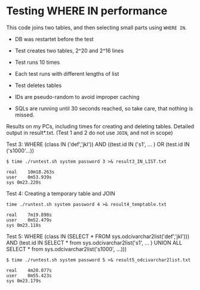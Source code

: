 # Testing WHERE IN <LIST> performance

This code joins two tables, and then selecting small parts using `WHERE IN`.

* DB was restartet before the test
* Test creates two tables, 2^20 and 2^16 lines
* Test runs 10 times
* Each test runs with different lengths of list
* Test deletes tables

* IDs are pseudo-random to avoid improper caching
* SQLs are running until 30 seconds reached, so take care, that nothing is missed.

Results on my PCs, including times for creating and deleting tables. Detailed output in result*.txt. (Test 1 and 2 do not use `JOIN`, and not in scope)

Test 3: WHERE (class IN ('def','jkl')) AND ((test.id IN ('s1', ... ) OR (test.id IN ('s1000'...))

```
$ time ./runtest.sh system password 3 >& result3_IN_LIST.txt

real	10m18.263s
user	0m53.939s
sys	0m23.220s
```

Test 4: Creating a temporary table and JOIN

```
time ./runtest.sh system password 4 >& result4_temptable.txt

real	7m19.898s
user	0m52.479s
sys	0m23.118s
```

Test 5: WHERE (class IN (SELECT * FROM sys.odcivarchar2list('def','jkl'))) AND (test.id IN SELECT * from sys.odcivarchar2list('s1', ... ) UNION ALL SELECT * from sys.odcivarchar2list('s1000', ...)))

```
$ time ./runtest.sh system password 5 >& result5_odcivarchar2list.txt

real	4m20.077s
user	0m55.423s
sys	0m23.179s
```

